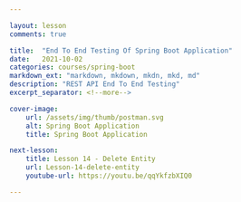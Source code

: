 ```yaml
---

layout: lesson
comments: true

title:  "End To End Testing Of Spring Boot Application"
date:   2021-10-02
categories: courses/spring-boot
markdown_ext: "markdown, mkdown, mkdn, mkd, md"
description: "REST API End To End Testing"
excerpt_separator: <!--more-->

cover-image: 
    url: /assets/img/thumb/postman.svg
    alt: Spring Boot Application
    title: Spring Boot Application

next-lesson:
    title: Lesson 14 - Delete Entity
    url: Lesson-14-delete-entity
    youtube-url: https://youtu.be/qqYkfzbXIQ0

---
```



<span id="ezoic-pub-video-placeholder-2"></span>